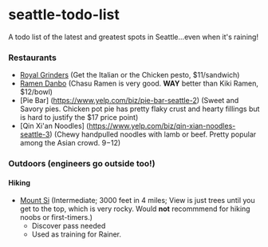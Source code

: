 # seattle-todo-list
A todo list of the latest and greatest spots in Seattle...even when it's raining!

### Restaurants
* [Royal Grinders](https://www.yelp.com/biz/royal-grinders-seattle-2) (Get the Italian or the Chicken pesto, $11/sandwich)
* [Ramen Danbo](https://www.yelp.com/biz/ramen-danbo-seattle-2) (Chasu Ramen is very good. **WAY** better than Kiki Ramen, $12/bowl)
* [Pie Bar] (https://www.yelp.com/biz/pie-bar-seattle-2) (Sweet and Savory pies. Chicken pot pie has pretty flaky crust and hearty fillings but is hard to justify the $17 price point)
* [Qin Xi'an Noodles] (https://www.yelp.com/biz/qin-xian-noodles-seattle-3) (Chewy handpulled noodles with lamb or beef. Pretty popular among the Asian crowd. $9-$12)

### Outdoors (engineers go outside too!)
#### Hiking
* [Mount Si](https://www.wta.org/go-hiking/hikes/mount-si) (Intermediate; 3000 feet in 4 miles; View is just trees until you get to the top, which is very rocky. Would **not** recommmend for hiking noobs or first-timers.)
   * Discover pass needed
   * Used as training for Rainer.

